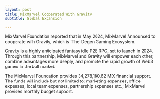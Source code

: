 ```yaml
---
layout: post
title: MixMarvel Cooperated With Gravity
subtitle: Global Expansion

---
```


MixMarvel Foundation reported that in May 2024, MixMarvel Announced to cooperate with Gravity, which is ‘The’ Degen Gaming Ecosystem. 

Gravity is a highly anticipated fantasy idle P2E RPG, set to launch in 2024. Through this partnership, MixMarvel and Gravity will empower each other, combine advantages more deeply, and promote the rapid growth of Web3 games in the bull market.

The MixMarvel Foundation provides 34,278,180.62 MIX financial support. The funds will include but not limited to: marketing expenses, office expenses, local team expenses, partnership expenses etc.; MixMarvel provides monthly budget support.

